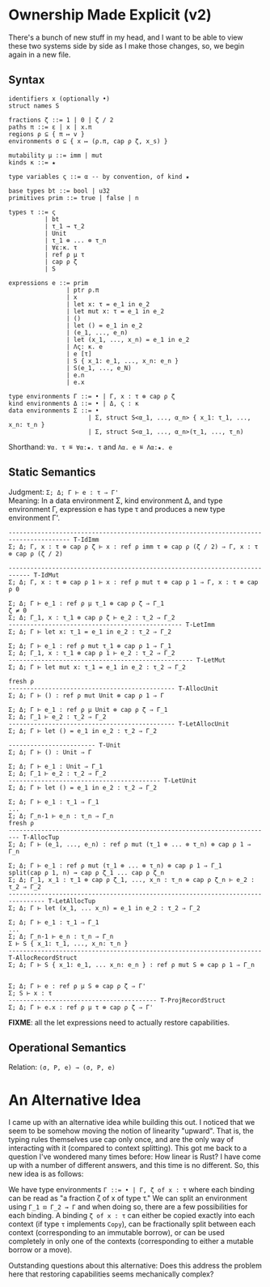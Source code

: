# Ownership Made Explicit (v2)

There's a bunch of new stuff in my head, and I want to be able to view these two systems side by
side as I make those changes, so, we begin again in a new file.

## Syntax

```
identifiers x (optionally •)
struct names S

fractions ζ ::= 1 | 0 | ζ / 2
paths π ::= ε | x | x.π
regions ρ ⊆ { π ↦ v }
environments σ ⊆ { x ↦ (ρ.π, cap ρ ζ, x_s) }

mutability μ ::= imm | mut
kinds κ ::= ★

type variables ς ::= α -- by convention, of kind ★

base types bt ::= bool | u32
primitives prim ::= true | false | n

types τ ::= ς
          | bt
          | τ_1 → τ_2
          | Unit
          | τ_1 ⊗ ... ⊗ τ_n
          | ∀ε:κ. τ
          | ref ρ μ τ
          | cap ρ ζ
          | S

expressions e ::= prim
                | ptr ρ.π
                | x
                | let x: τ = e_1 in e_2
                | let mut x: τ = e_1 in e_2
                | ()
                | let () = e_1 in e_2
                | (e_1, ..., e_n)
                | let (x_1, ..., x_n) = e_1 in e_2
                | Λς: κ. e
                | e [τ]
                | S { x_1: e_1, ..., x_n: e_n }
                | S(e_1, ..., e_N)
                | e.n
                | e.x
                
type environments Γ ::= • | Γ, x : τ ⊗ cap ρ ζ
kind environments Δ ::= • | Δ, ς : κ
data environments Σ ::= •
                      | Σ, struct S<α_1, ..., α_n> { x_1: τ_1, ..., x_n: τ_n }
                      | Σ, struct S<α_1, ..., α_n>(τ_1, ..., τ_n)
```

Shorthand: `∀α. τ ≝ ∀α:★. τ` and `Λα. e ≝ Λα:★. e`

## Static Semantics

Judgment: `Σ; Δ; Γ ⊢ e : τ ⇒ Γ'`  
Meaning: In a data environment Σ, kind environment Δ, and type environment Γ, expression e has
type τ and produces a new type environment Γ'.

```
--------------------------------------------------------------------------------------- T-IdImm
Σ; Δ; Γ, x : τ ⊗ cap ρ ζ ⊢ x : ref ρ imm τ ⊗ cap ρ (ζ / 2) ⇒ Γ, x : τ ⊗ cap ρ (ζ / 2)

---------------------------------------------------------------------------- T-IdMut
Σ; Δ; Γ, x : τ ⊗ cap ρ 1 ⊢ x : ref ρ mut τ ⊗ cap ρ 1 ⇒ Γ, x : τ ⊗ cap ρ 0

Σ; Δ; Γ ⊢ e_1 : ref ρ μ τ_1 ⊗ cap ρ ζ ⇒ Γ_1
ζ ≠ 0
Σ; Δ; Γ_1, x : τ_1 ⊗ cap ρ ζ ⊢ e_2 : τ_2 ⇒ Γ_2 
------------------------------------------------ T-LetImm
Σ; Δ; Γ ⊢ let x: τ_1 = e_1 in e_2 : τ_2 ⇒ Γ_2

Σ; Δ; Γ ⊢ e_1 : ref ρ mut τ_1 ⊗ cap ρ 1 ⇒ Γ_1
Σ; Δ; Γ_1, x : τ_1 ⊗ cap ρ 1 ⊢ e_2 : τ_2 ⇒ Γ_2 
--------------------------------------------------- T-LetMut
Σ; Δ; Γ ⊢ let mut x: τ_1 = e_1 in e_2 : τ_2 ⇒ Γ_2

fresh ρ
---------------------------------------------- T-AllocUnit
Σ; Δ; Γ ⊢ () : ref ρ mut Unit ⊗ cap ρ 1 ⇒ Γ

Σ; Δ; Γ ⊢ e_1 : ref ρ μ Unit ⊗ cap ρ ζ ⇒ Γ_1
Σ; Δ; Γ_1 ⊢ e_2 : τ_2 ⇒ Γ_2
---------------------------------------------- T-LetAllocUnit
Σ; Δ; Γ ⊢ let () = e_1 in e_2 : τ_2 ⇒ Γ_2

------------------------ T-Unit
Σ; Δ; Γ ⊢ () : Unit ⇒ Γ

Σ; Δ; Γ ⊢ e_1 : Unit ⇒ Γ_1
Σ; Δ; Γ_1 ⊢ e_2 : τ_2 ⇒ Γ_2
------------------------------------------ T-LetUnit
Σ; Δ; Γ ⊢ let () = e_1 in e_2 : τ_2 ⇒ Γ_2

Σ; Δ; Γ ⊢ e_1 : τ_1 ⇒ Γ_1
...
Σ; Δ; Γ_n-1 ⊢ e_n : τ_n ⇒ Γ_n
fresh ρ
------------------------------------------------------------------------- T-AllocTup
Σ; Δ; Γ ⊢ (e_1, ..., e_n) : ref ρ mut (τ_1 ⊗ ... ⊗ τ_n) ⊗ cap ρ 1 ⇒ Γ_n

Σ; Δ; Γ ⊢ e_1 : ref ρ mut (τ_1 ⊗ ... ⊗ τ_n) ⊗ cap ρ 1 ⇒ Γ_1
split(cap ρ 1, n) ⇝ cap ρ ζ_1 ... cap ρ ζ_n
Σ; Δ; Γ_1, x_1 : τ_1 ⊗ cap ρ ζ_1, ..., x_n : τ_n ⊗ cap ρ ζ_n ⊢ e_2 : τ_2 ⇒ Γ_2
-------------------------------------------------------------------------------- T-LetAllocTup
Σ; Δ; Γ ⊢ let (x_1, ... x_n) = e_1 in e_2 : τ_2 ⇒ Γ_2

Σ; Δ; Γ ⊢ e_1 : τ_1 ⇒ Γ_1
...
Σ; Δ; Γ_n-1 ⊢ e_n : τ_n ⇒ Γ_n
Σ ⊢ S { x_1: τ_1, ..., x_n: τ_n }
---------------------------------------------------------------------- T-AllocRecordStruct
Σ; Δ; Γ ⊢ S { x_1: e_1, ... x_n: e_n } : ref ρ mut S ⊗ cap ρ 1 ⇒ Γ_n


Σ; Δ; Γ ⊢ e : ref ρ μ S ⊗ cap ρ ζ ⇒ Γ'
Σ; S ⊢ x : τ
----------------------------------------- T-ProjRecordStruct
Σ; Δ; Γ ⊢ e.x : ref ρ μ τ ⊗ cap ρ ζ ⇒ Γ'
```

**FIXME**: all the let expressions need to actually restore capabilities.

## Operational Semantics

Relation: `(σ, Ρ, e) → (σ, Ρ, e)`

# An Alternative Idea

I came up with an alternative idea while building this out. I noticed that we seem to be somehow
moving the notion of linearity "upward". That is, the typing rules themselves use cap only once,
and are the only way of interacting with it (compared to context splitting). This got me back to a
question I've wondered many times before: How linear is Rust? I have come up with a number of
different answers, and this time is no different. So, this new idea is as follows:

We have type environments `Γ ::= • | Γ, ζ of x : τ` where each binding can be read as "a fraction
ζ of x of type τ." We can split an environment using `Γ_1 ⊡ Γ_2 ⇝ Γ` and when doing so, there are
a few possibilities for each binding. A binding `ζ of x : τ` can either be copied exactly into
each context (if type `τ` implements `Copy`), can be fractionally split between each context
(corresponding to an immutable borrow), or can be used completely in only one of the contexts
(corresponding to either a mutable borrow or a move).

Outstanding questions about this alternative: Does this address the problem here that restoring
capabilities seems mechanically complex?
